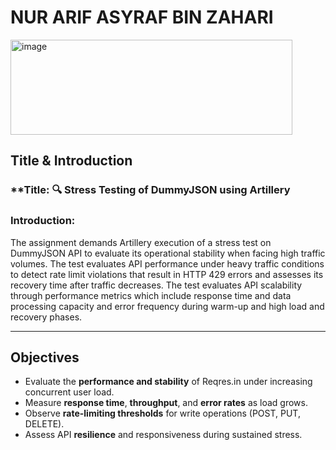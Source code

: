 


# NUR ARIF ASYRAF BIN ZAHARI
<img width="451" height="152" alt="image" src="https://github.com/user-attachments/assets/1ac4d202-9b8c-4986-be3d-7185a541209b" />


## **Title & Introduction**

### **Title: 🔍 Stress Testing of DummyJSON using Artillery

### **Introduction:**

The assignment demands Artillery execution of a stress test on DummyJSON API to evaluate its operational stability when facing high traffic volumes. The test evaluates API performance under heavy traffic conditions to detect rate limit violations that result in HTTP 429 errors and assesses its recovery time after traffic decreases. The test evaluates API scalability through performance metrics which include response time and data processing capacity and error frequency during warm-up and high load and recovery phases.

---

## **Objectives**

- Evaluate the **performance and stability** of Reqres.in under increasing concurrent user load.  
- Measure **response time**, **throughput**, and **error rates** as load grows.  
- Observe **rate-limiting thresholds** for write operations (POST, PUT, DELETE).  
- Assess API **resilience** and responsiveness during sustained stress.

